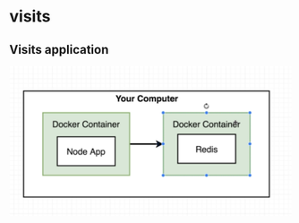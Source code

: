 # visits

## Visits application

![&#x410;&#x440;&#x445;&#x438;&#x442;&#x435;&#x43A;&#x442;&#x443;&#x440;&#x430; &#x441;&#x435;&#x440;&#x432;&#x438;&#x441;&#x430;.](../.gitbook/assets/image.png)



